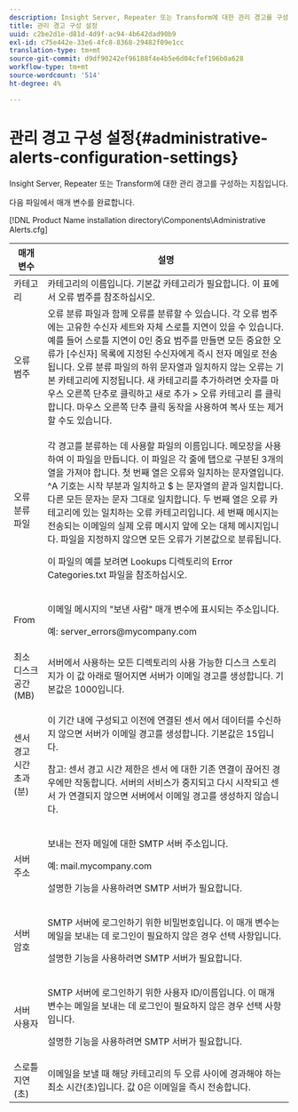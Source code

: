 ```yaml
---
description: Insight Server, Repeater 또는 Transform에 대한 관리 경고를 구성하는 지침입니다.
title: 관리 경고 구성 설정
uuid: c2be2d1e-d81d-4d9f-ac94-4b642dad90b9
exl-id: c75e442e-33e6-4fc8-8368-29482f09e1cc
translation-type: tm+mt
source-git-commit: d9df90242ef96188f4e4b5e6d04cfef196b0a628
workflow-type: tm+mt
source-wordcount: '514'
ht-degree: 4%

---
```


# 관리 경고 구성 설정{#administrative-alerts-configuration-settings}

Insight Server, Repeater 또는 Transform에 대한 관리 경고를 구성하는 지침입니다.

다음 파일에서 매개 변수를 완료합니다.

[!DNL Product Name installation directory\Components\Administrative Alerts.cfg]

<table id="table_5A2298906D5F4215B8FAC42CACBC0002"> 
 <thead> 
  <tr> 
   <th colname="col1" class="entry"> 매개 변수 </th> 
   <th colname="col2" class="entry"> 설명 </th> 
  </tr> 
 </thead>
 <tbody> 
  <tr> 
   <td colname="col1"> 카테고리 </td> 
   <td colname="col2"> 카테고리의 이름입니다. 기본값 카테고리가 필요합니다. 이 표에서 오류 범주를 참조하십시오. </td> 
  </tr> 
  <tr> 
   <td colname="col1"> 오류 범주 </td> 
   <td colname="col2"> 오류 분류 파일과 함께 오류를 분류할 수 있습니다. 각 오류 범주에는 고유한 수신자 세트와 자체 스로틀 지연이 있을 수 있습니다. 예를 들어 스로틀 지연이 0인 중요 범주를 만들면 모든 중요한 오류가 [수신자] 목록에 지정된 수신자에게 즉시 전자 메일로 전송됩니다. 오류 분류 파일의 하위 문자열과 일치하지 않는 오류는 기본 카테고리에 지정됩니다. 새 카테고리를 추가하려면 숫자를 마우스 오른쪽 단추로 클릭하고 <span class="uicontrol"> 새로 추가 </span> &gt; <span class="uicontrol"> 오류 카테고리 </span>를 클릭합니다. 마우스 오른쪽 단추 클릭 동작을 사용하여 복사 또는 제거할 수도 있습니다. </td> 
  </tr> 
  <tr> 
   <td colname="col1"> 오류 분류 파일 </td> 
   <td colname="col2"> <p>각 경고를 분류하는 데 사용할 파일의 이름입니다. 메모장을 사용하여 이 파일을 만듭니다. 이 파일은 각 줄에 탭으로 구분된 3개의 열을 가져야 합니다. 첫 번째 열은 오류와 일치하는 문자열입니다. ^A 기호는 시작 부분과 일치하고 $ 는 문자열의 끝과 일치합니다.다른 모든 문자는 문자 그대로 일치합니다. 두 번째 열은 오류 카테고리에 있는 일치하는 오류 카테고리입니다. 세 번째 메시지는 전송되는 이메일의 실제 오류 메시지 앞에 오는 대체 메시지입니다. 파일을 지정하지 않으면 모든 오류가 기본값으로 분류됩니다. </p> <p>이 파일의 예를 보려면 Lookups 디렉토리의 <span class="filepath"> Error Categories.txt </span> 파일을 참조하십시오. </p> </td> 
  </tr> 
  <tr> 
   <td colname="col1"> From </td> 
   <td colname="col2"> <p>이메일 메시지의 "보낸 사람" 매개 변수에 표시되는 주소입니다. </p> <p>예:<span class="filepath"> server_errors@mycompany.com </span></p> </td> 
  </tr> 
  <tr> 
   <td colname="col1"> 최소 디스크 공간(MB) </td> 
   <td colname="col2"> 서버에서 사용하는 모든 디렉토리의 사용 가능한 디스크 스토리지가 이 값 아래로 떨어지면 서버가 이메일 경고를 생성합니다. 기본값은 1000입니다. </td> 
  </tr> 
  <tr> 
   <td colname="col1"> 센서 경고 시간 초과(분) </td> 
   <td colname="col2"> <p>이 기간 내에 구성되고 이전에 연결된 <span class="wintitle"> 센서 </span>에서 데이터를 수신하지 않으면 서버가 이메일 경고를 생성합니다. 기본값은 15입니다. </p> <p> <p>참고: <span class="wintitle"> 센서 </span> 경고 시간 제한은 <span class="wintitle"> 센서 </span>에 대한 기존 연결이 끊어진 경우에만 작동합니다. 서버의 서비스가 중지되고 다시 시작되고 <span class="wintitle"> 센서 </span>가 연결되지 않으면 서버에서 이메일 경고를 생성하지 않습니다. </p> </p> </td> 
  </tr> 
  <tr> 
   <td colname="col1"> 서버 주소 </td> 
   <td colname="col2"> <p>보내는 전자 메일에 대한 SMTP 서버 주소입니다. </p> <p>예:<span class="filepath"> mail.mycompany.com </span></p> <p>설명한 기능을 사용하려면 SMTP 서버가 필요합니다. </p> </td> 
  </tr> 
  <tr> 
   <td colname="col1"> 서버 암호 </td> 
   <td colname="col2"> <p>SMTP 서버에 로그인하기 위한 비밀번호입니다. 이 매개 변수는 메일을 보내는 데 로그인이 필요하지 않은 경우 선택 사항입니다. </p> <p>설명한 기능을 사용하려면 SMTP 서버가 필요합니다. </p> </td> 
  </tr> 
  <tr> 
   <td colname="col1"> 서버 사용자 </td> 
   <td colname="col2"> <p>SMTP 서버에 로그인하기 위한 사용자 ID/이름입니다. 이 매개 변수는 메일을 보내는 데 로그인이 필요하지 않은 경우 선택 사항입니다. </p> <p>설명한 기능을 사용하려면 SMTP 서버가 필요합니다. </p> </td> 
  </tr> 
  <tr> 
   <td colname="col1"> 스로틀 지연(초) </td> 
   <td colname="col2"> 이메일을 보낼 때 해당 카테고리의 두 오류 사이에 경과해야 하는 최소 시간(초)입니다. 값 0은 이메일을 즉시 전송합니다. </td> 
  </tr> 
 </tbody> 
</table>
